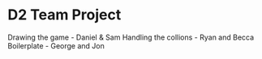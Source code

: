 # D2 Team Project
Drawing the game - Daniel & Sam
Handling the collions - Ryan and Becca
Boilerplate - George and Jon
